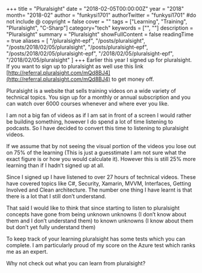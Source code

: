 +++
title = "Pluralsight"
date = "2018-02-05T00:00:00Z"
year = "2018"
month= "2018-02"
author = "funkysi1701"
authorTwitter = "funkysi1701" #do not include @
copyright = false
cover = ""
tags = ["Learning", "Training", "Pluralsight", "C-Sharp"]
category="tech"
keywords = ["", ""]
description = "Pluralsight"
summary = "Pluralsight"
showFullContent = false
readingTime = true
aliases = [
    "/pluralsight-epf",
    "/posts/pluralsight",
    "/posts/2018/02/05/pluralsight",
    "/posts/pluralsight-epf",
    "/posts/2018/02/05/pluralsight-epf",
    "/2018/02/05/pluralsight-epf",
    "/2018/02/05/pluralsight"
]
+++
Earlier this year I signed up for pluralsight. If you want to sign up to pluralsight as well use this link [http://referral.pluralsight.com/mQd8BJ4](http://referral.pluralsight.com/mQd8BJ4) to get money off.

Pluralsight is a website that sells training videos on a wide variety of technical topics. You sign up for a monthly or annual subscription and you can watch over 6000 courses whenever and where ever you like.

I am not a big fan of videos as if I am sat in front of a screen I would rather be building something, however I do spend a lot of time listening to podcasts. So I have decided to convert this time to listening to pluralsight videos.

If we assume that by not seeing the visual portion of the videos you lose out on 75% of the learning (This is just a guesstimate I am not sure what the exact figure is or how you would calculate it). However this is still 25% more learning than if I hadn’t signed up at all.

Since I signed up I have listened to over 27 hours of technical videos. These have covered topics like C#, Security, Xamarin, MVVM, Interfaces, Getting Involved and Clean architecture. The number one thing I have learnt is that there is a lot that I still don’t understand.

That said I would like to think that since starting to listen to pluralsight concepts have gone from being unknown unknowns (I don’t know about them and I don’t understand them) to known unknowns (I know about them but don’t yet fully understand them)

To keep track of your learning pluralsight has some tests which you can complete. I am particularly proud of my score on the Azure test which ranks me as an expert.

Why not check out what you can learn from pluralsight?